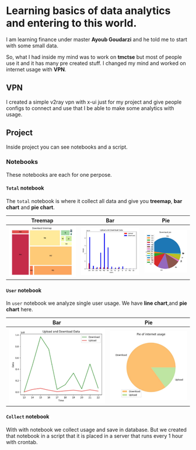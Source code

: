 # Learning basics of data analytics and entering to this world.

I am learning finance under master **Ayoub Goudarzi** and he told me to start with some small data.

So, what I had inside my mind was to work on **tmctse** but most of people use it and it has many pre created stuff. I changed my mind and worked on internet usage with **VPN**.

## VPN

I created a simple v2ray vpn with x-ui just for my project and give people configs to connect and use that I be able to make some analytics with usage.

## Project

Inside project you can see notebooks and a script.

### Notebooks

These notebooks are each for one perpose.

#### `Total` notebook

The `total` notebook is where it collect all data and give you **treemap**, **bar chart** and **pie chart**.

|                 Treemap                 |               Bar               |               Pie               |
| :-------------------------------------: | :-----------------------------: | :-----------------------------: |
| ![Treemap](./assets/total/treemap.jpeg) | ![Bar](./assets/total/bar.jpeg) | ![Pie](./assets/total/pie.jpeg) |

#### `User` notebook

In `user` notebook we analyze single user usage. We have **line chart**,and **pie chart** here.

|               Bar               |              Pie               |
| :-----------------------------: | :----------------------------: |
| ![Bar](./assets/user/line.jpeg) | ![Pie](./assets/user/pie.jpeg) |

#### `Collect` notebook

With with notebook we collect usage and save in database. But we created that notebook in a script that it is placed in a server that runs every 1 hour with crontab.
